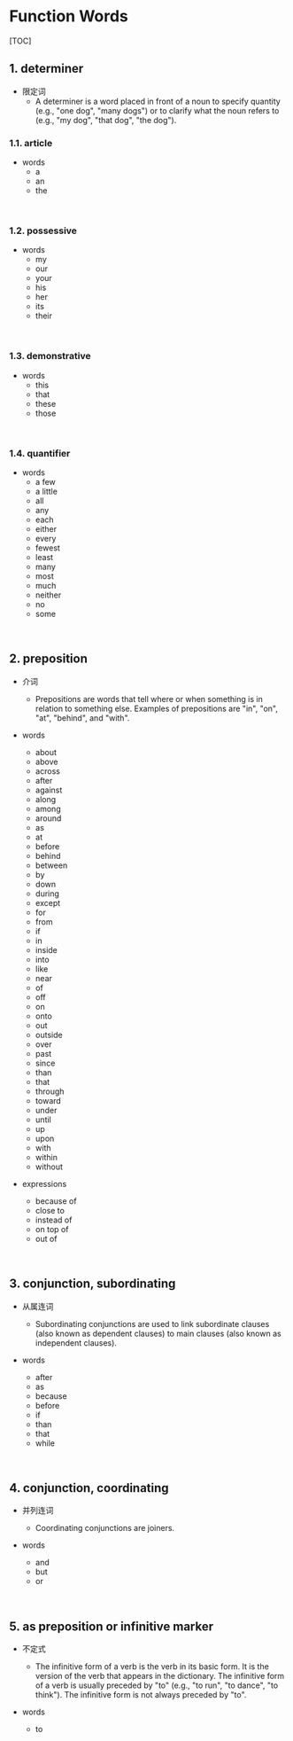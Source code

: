 # Function Words

<style>
  h1 {
    counter-reset: h2
  }
  h2 {
    counter-reset: h3
  }
  h2:before {
    counter-increment: h2;
    content: counter(h2) ". "
  }
  h3:before {
    counter-increment: h3;
    content: counter(h2) "." counter(h3) ". "
  }
</style>

[TOC]

## determiner

+ 限定词
  + A determiner is a word placed in front of a noun to specify quantity (e.g., "one dog", "many dogs") or to clarify what the noun refers to (e.g., "my dog", "that dog", "the dog").

### article

+ words
  + a
  + an
  + the

<br>

### possessive

+ words
  + my
  + our
  + your
  + his
  + her
  + its
  + their

<br>

### demonstrative

+ words
  + this
  + that
  + these
  + those

<br>

### quantifier

+ words
  + a few
  + a little
  + all
  + any
  + each
  + either
  + every
  + fewest
  + least
  + many
  + most
  + much
  + neither
  + no
  + some

<br>

## preposition

+ 介词
  + Prepositions are words that tell where or when something is in relation to something else. Examples of prepositions are "in", "on", "at", "behind", and "with".

+ words
  + about
  + above
  + across
  + after
  + against
  + along
  + among
  + around
  + as
  + at
  + before
  + behind
  + between
  + by
  + down
  + during
  + except
  + for
  + from
  + if
  + in
  + inside
  + into
  + like
  + near
  + of
  + off
  + on
  + onto
  + out
  + outside
  + over
  + past
  + since
  + than
  + that
  + through
  + toward
  + under
  + until
  + up
  + upon
  + with
  + within
  + without

+ expressions
  + because of
  + close to
  + instead of
  + on top of
  + out of

<br>

## conjunction, subordinating

+ 从属连词
  + Subordinating conjunctions are used to link subordinate clauses (also known as dependent clauses) to main clauses (also known as independent clauses).

+ words
  + after
  + as
  + because
  + before
  + if
  + than
  + that
  + while

<br>

## conjunction, coordinating

+ 并列连词
  + Coordinating conjunctions are joiners.

+ words
  + and
  + but
  + or

<br>

## as preposition or infinitive marker

+ 不定式
  + The infinitive form of a verb is the verb in its basic form. It is the version of the verb that appears in the dictionary. The infinitive form of a verb is usually preceded by "to" (e.g., "to run", "to dance", "to think"). The infinitive form is not always preceded by "to".

+ words
  + to
